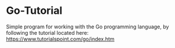 # Go-Tutorial

Simple program for working with the Go programming language, by following the tutorial located here: https://www.tutorialspoint.com/go/index.htm
